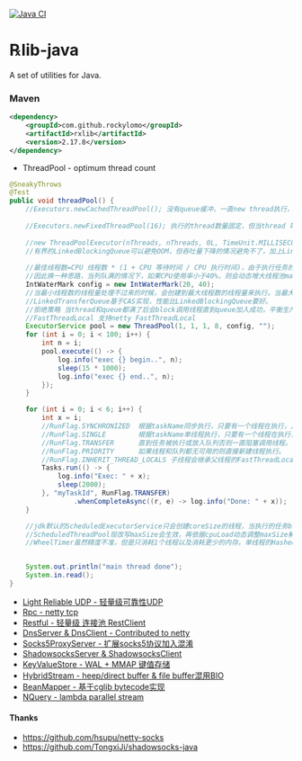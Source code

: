 [![Java CI](https://github.com/RockyLOMO/rxlib/actions/workflows/maven.yml/badge.svg)](https://github.com/RockyLOMO/rxlib/actions/workflows/maven.yml)

# ℞lib-java
A set of utilities for Java.

### Maven
```xml
<dependency>
    <groupId>com.github.rockylomo</groupId>
    <artifactId>rxlib</artifactId>
    <version>2.17.8</version>
</dependency>
```

* ThreadPool - optimum thread count
```java
@SneakyThrows
@Test
public void threadPool() {
    //Executors.newCachedThreadPool(); 没有queue缓冲，一直new thread执行，当cpu负载高时加上更多线程上下文切换损耗，性能会急速下降。
    
    //Executors.newFixedThreadPool(16); 执行的thread数量固定，但当thread 等待时间（IO时间）过长时会造成吞吐量下降。当thread 执行时间过长时无界的LinkedBlockingQueue可能会OOM。
    
    //new ThreadPoolExecutor(nThreads, nThreads, 0L, TimeUnit.MILLISECONDS, new LinkedBlockingQueue<Runnable>(10000));
    //有界的LinkedBlockingQueue可以避免OOM，但吞吐量下降的情况避免不了，加上LinkedBlockingQueue使用的重量级锁ReentrantLock对并发下性能可能有影响
    
    //最佳线程数=CPU 线程数 * (1 + CPU 等待时间 / CPU 执行时间)，由于执行任务的不同，CPU 等待时间和执行时间无法确定，
    //因此换一种思路，当列队满的情况下，如果CPU使用率小于40%，则会动态增大线程池maxThreads 最大线程数的值来提高吞吐量。如果CPU使用率大于60%，则会动态减小maxThreads 值来降低生产者的任务生产速度。
    IntWaterMark config = new IntWaterMark(20, 40);
    //当最小线程数的线程量处理不过来的时候，会创建到最大线程数的线程量来执行。当最大线程量的线程执行不过来的时候，会把任务丢进列队，当列队满的时候会阻塞当前线程，降低生产者的生产速度。
    //LinkedTransferQueue基于CAS实现，性能比LinkedBlockingQueue要好。
    //拒绝策略 当thread和queue都满了后会block调用线程直到queue加入成功，平衡生产和消费
    //FastThreadLocal 支持netty FastThreadLocal
    ExecutorService pool = new ThreadPool(1, 1, 1, 8, config, "");
    for (int i = 0; i < 100; i++) {
    	int n = i;
    	pool.execute(() -> {
    		log.info("exec {} begin..", n);
    		sleep(15 * 1000);
    		log.info("exec {} end..", n);
    	});
    }

    for (int i = 0; i < 6; i++) {
        int x = i;
        //RunFlag.SYNCHRONIZED  根据taskName同步执行，只要有一个线程在执行，其它线程等待执行。
        //RunFlag.SINGLE        根据taskName单线程执行，只要有一个线程在执行，其它线程直接跳过执行。
        //RunFlag.TRANSFER      直到任务被执行或放入队列否则一直阻塞调用线程。
        //RunFlag.PRIORITY      如果线程和队列都无可用的则直接新建线程执行。
        //RunFlag.INHERIT_THREAD_LOCALS 子线程会继承父线程的FastThreadLocal
        Tasks.run(() -> {
            log.info("Exec: " + x);
            sleep(2000);
        }, "myTaskId", RunFlag.TRANSFER)
                .whenCompleteAsync((r, e) -> log.info("Done: " + x));
    }

    //jdk默认的ScheduledExecutorService只会创建coreSize的线程，当执行的任务blocking wait多时，任务都堆积不能按时处理。
    //ScheduledThreadPool现改写maxSize会生效，再依据cpuLoad动态调整maxSize解决上面痛点问题。
    //WheelTimer虽然精度不准，但是只消耗1个线程以及消耗更少的内存。单线程的HashedWheelTimer也使blocking wait痛点放大，好在动态调整maxSize的ThreadPool存在，WheelTimer只做调度，执行全交给ThreadPool异步执行，完美解决痛点。


    System.out.println("main thread done");
    System.in.read();
}
```

* [Light Reliable UDP - 轻量级可靠性UDP](https://github.com/RockyLOMO/rxlib/wiki/Light-Reliable-UDP-%E8%BD%BB%E9%87%8F%E7%BA%A7%E5%8F%AF%E9%9D%A0%E6%80%A7UDP)
* [Rpc - netty tcp](https://github.com/RockyLOMO/rxlib/wiki/Rpc---netty-tcp-%E5%AE%9E%E7%8E%B0)
* [Restful - 轻量级 连接池 RestClient](https://github.com/RockyLOMO/rxlib/wiki/%E8%BD%BB%E9%87%8F%E7%BA%A7-%E8%BF%9E%E6%8E%A5%E6%B1%A0-RestClient-%E5%AE%9E%E7%8E%B0---%E5%9F%BA%E4%BA%8Eokhttp)
* [DnsServer & DnsClient - Contributed to netty](https://github.com/RockyLOMO/rxlib/wiki/DnsServer-&-DnsClient)
* [Socks5ProxyServer - 扩展socks5协议加入混淆](https://github.com/RockyLOMO/rxlib/wiki/Socks5ProxyServer)
* [ShadowsocksServer & ShadowsocksClient](https://github.com/RockyLOMO/rxlib/wiki/ShadowsocksServer-&-ShadowsocksClient) 
* [KeyValueStore - WAL + MMAP 键值存储](https://github.com/RockyLOMO/rxlib/wiki/KeyValueStore---%E9%94%AE%E5%80%BC%E5%AD%98%E5%82%A8)
* [HybridStream - heep/direct buffer & file buffer混用BIO]()
* [BeanMapper - 基于cglib bytecode实现](https://github.com/RockyLOMO/rxlib/wiki/BeanMapper---%E5%9F%BA%E4%BA%8Ecglib-bytecode%E5%AE%9E%E7%8E%B0)
* [NQuery - lambda parallel stream](https://github.com/RockyLOMO/rxlib/wiki/NQuery---lambda-parallel-stream)


#### Thanks
* https://github.com/hsupu/netty-socks
* https://github.com/TongxiJi/shadowsocks-java
